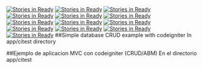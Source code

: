[![Stories in Ready](https://badge.waffle.io/yetea/todo.png?label=ready&title=Ready)](https://waffle.io/yetea/todo?utm_source=badge)
[![Stories in Ready](https://badge.waffle.io/dbpiper/TODO.png?label=ready&title=Ready)](https://waffle.io/dbpiper/TODO)
[![Stories in Ready](https://badge.waffle.io/dbpiper/TODO.png?label=ready&title=Ready)](https://waffle.io/dbpiper/TODO)
[![Stories in Ready](https://badge.waffle.io/dbpiper/TODO.png?label=ready&title=Ready)](https://waffle.io/dbpiper/TODO)
[![Stories in Ready](https://badge.waffle.io/dbpiper/TODO.png?label=ready&title=Ready)](https://waffle.io/dbpiper/TODO)
[![Stories in Ready](https://badge.waffle.io/dbpiper/TODO.png?label=ready&title=Ready)](https://waffle.io/dbpiper/TODO)
[![Stories in Ready](https://badge.waffle.io/dbpiper/TODO.png?label=ready&title=Ready)](https://waffle.io/dbpiper/TODO)
[![Stories in Ready](https://badge.waffle.io/geekscruff/todo.png?label=ready&title=Ready)](https://waffle.io/geekscruff/todo)
[![Stories in Ready](https://badge.waffle.io/geekscruff/todo.png?label=ready&title=Ready)](https://waffle.io/geekscruff/todo)
[![Stories in Ready](https://badge.waffle.io/geekscruff/todo.png?label=ready&title=Ready)](https://waffle.io/geekscruff/todo)
[![Stories in Ready](https://badge.waffle.io/geekscruff/todo.png?label=ready&title=Ready)](https://waffle.io/geekscruff/todo)
[![Stories in Ready](https://badge.waffle.io/geekscruff/todo.png?label=ready&title=Ready)](https://waffle.io/geekscruff/todo)
[![Stories in Ready](https://badge.waffle.io/PeumaHue/ToDo.png?label=ready&title=Ready)](https://waffle.io/PeumaHue/ToDo)
##Simple database CRUD example with codeigniter
In app/citest directory

##Ejemplo de aplicacion MVC con codeigniter (CRUD/ABM)
En el directorio app/citest
